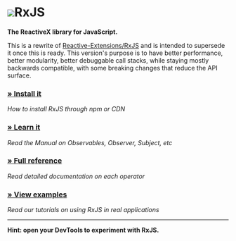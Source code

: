 <h1 class="rx-title"><img src="./manual/asset/Rx_Logo_S.png">RxJS</h1>

**The ReactiveX library for JavaScript.**

This is a rewrite of [Reactive-Extensions/RxJS](https://github.com/Reactive-Extensions/RxJS) and is intended to supersede it once this is ready. This version's purpose is to have better performance, better modularity, better debuggable call stacks, while staying mostly backwards compatible, with some breaking changes that reduce the API surface.

### [» Install it](./manual/installation.html)
*How to install RxJS through npm or CDN*
### [» Learn it](./manual/overview.html)
*Read the Manual on Observables, Observer, Subject, etc*
### [» Full reference](./identifiers.html)
*Read detailed documentation on each operator*
### [» View examples](./manual/tutorial.html)
*Read our tutorials on using RxJS in real applications*

- - -

<div class="decision-tree-widget"></div>

**Hint: open your DevTools to experiment with RxJS.**
